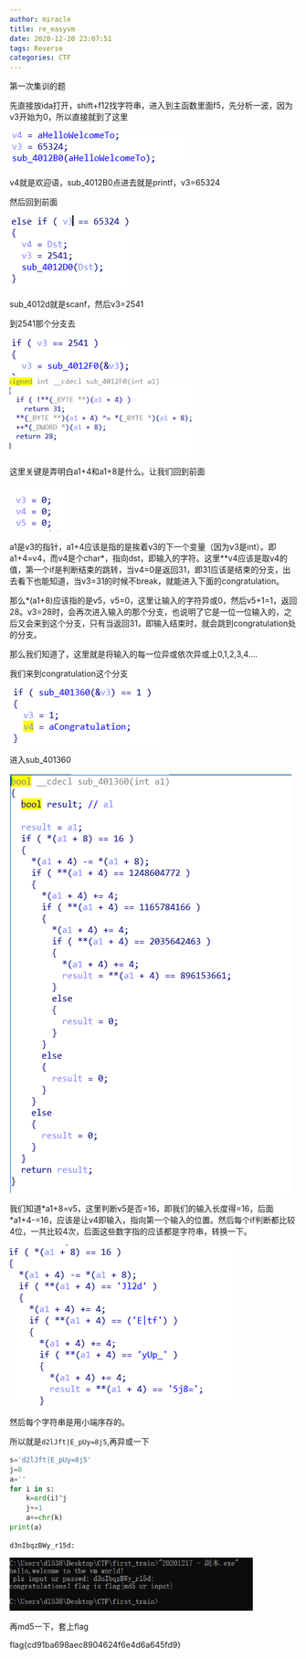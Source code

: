 ```yaml
---
author: miracle
title: re_easyvm
date: 2020-12-20 23:07:51
tags: Reverse
categories: CTF
---
```


第一次集训的题

先直接放ida打开，shift+f12找字符串，进入到主函数里面f5，先分析一波，因为v3开始为0，所以直接就到了这里

<img src="re-easyvm/1.PNG" alt="1"  />

v4就是欢迎语，sub_4012B0点进去就是printf，v3=65324

然后回到前面

<img src="re-easyvm/2.PNG"  />

sub_4012d就是scanf，然后v3=2541

到2541那个分支去

<img src="re-easyvm/3.PNG"  />

<img src="re-easyvm/4.PNG" style="zoom: 80%;" />

这里关键是弄明白a1+4和a1+8是什么。让我们回到前面

<img src="re-easyvm/5.PNG"  />

a1是v3的指针，a1+4应该是指的是挨着v3的下一个变量（因为v3是int）。即a1+4=v4，而v4是个char*，指向dst，即输入的字符。这里**v4应该是取v4的值，第一个if是判断结束的跳转，当v4=0是返回31，即31应该是结束的分支，出去看下也能知道，当v3=31的时候不break，就能进入下面的congratulation。

那么*(a1+8)应该指的是v5，v5=0，这里让输入的字符异或0，然后v5+1=1，返回28。v3=28时，会再次进入输入的那个分支，也说明了它是一位一位输入的，之后又会来到这个分支，只有当返回31，即输入结束时，就会跳到congratulation处的分支。

那么我们知道了，这里就是将输入的每一位异或依次异或上0,1,2,3,4....

我们来到congratulation这个分支

<img src="re-easyvm/6.PNG"  />

进入sub_401360

<img src="re-easyvm/7.PNG"  />

我们知道*a1+8=v5，这里判断v5是否=16，即我们的输入长度得=16，后面 *a1+4-=16，应该是让v4即输入，指向第一个输入的位置。然后每个if判断都比较4位，一共比较4次，后面这些数字指的应该都是字符串，转换一下。

<img src="re-easyvm/8.PNG"  />

然后每个字符串是用小端序存的。

所以就是`d2lJft|E_pUy=8j5`,再异或一下

```python
s='d2lJft|E_pUy=8j5'
j=0
a=''
for i in s:
    k=ord(i)^j
    j+=1
    a+=chr(k)
print(a)
```

`d3nIbqzBWy_r15d:`

<img src="re-easyvm/9.PNG" style="zoom: 67%;" />

再md5一下，套上flag

flag{cd91ba698aec8904624f6e4d6a645fd9}